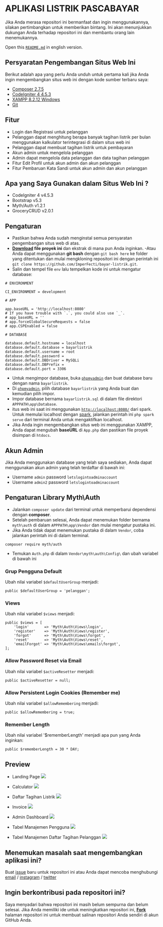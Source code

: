 # APLIKASI LISTRIK PASCABAYAR

Jika Anda merasa repositori ini bermanfaat dan ingin menggunakannya, silakan pertimbangkan untuk memberikan bintang. Ini akan menunjukkan dukungan Anda terhadap repositori ini dan membantu orang lain menemukannya.

Open this [`README.md`](https://github.com/ImperFecti/bayar-listrik/blob/master/README_EN.md) in english version.

## Persyaratan Pengembangan Situs Web Ini

Berikut adalah apa yang perlu Anda unduh untuk pertama kali jika Anda ingin mengembangkan situs web ini dengan kode sumber terbaru saya:

- [Composer 2.7.5](https://getcomposer.org/)
- [CodeIgniter 4 4.5.3](https://github.com/codeigniter4/CodeIgniter4/releases/tag/v4.5.3)
- [XAMPP 8.2.12 Windows](https://sourceforge.net/projects/xampp/files/XAMPP%20Windows/8.2.12/)
- [Git](https://git-scm.com/downloads)

## Fitur

- Login dan Registrasi untuk pelanggan
- Pelanggan dapat menghitung berapa banyak tagihan listrik per bulan menggunakan kalkulator terintegrasi di dalam situs web ini
- Pelanggan dapat membuat tagihan listrik untuk pembayaran
- Akun admin untuk mengelola pelanggan
- Admin dapat mengelola data pelanggan dan data tagihan pelanggan
- Fitur Edit Profil untuk akun admin dan akun pelanggan
- Fitur Pembaruan Kata Sandi untuk akun admin dan akun pelanggan

## Apa yang Saya Gunakan dalam Situs Web Ini ?

- CodeIgniter 4 v4.5.3
- Bootstrap v5.3
- Myth/Auth v1.2.1
- GroceryCRUD v2.0.1

## Pengaturan

- Pastikan bahwa Anda sudah menginstal semua persyaratan pengembangan situs web di atas.
- [<b>Download](https://github.com/ImperFecti/bayar-listrik/archive/refs/heads/master.zip) file proyek ini </b> dan ekstrak di mana pun Anda inginkan.
  -Atau Anda dapat menggunakan <b>git bash</b> dengan `git bash here` ke folder yang ditentukan dan mulai mengkloning repositori ini dengan perintah ini `git clone https://github.com/ImperFecti/bayar-listrik.git`.
- Salin dan tempel file `env` lalu tempelkan kode ini untuk mengatur database:

```
# ENVIRONMENT

CI_ENVIRONMENT = development

# APP

app.baseURL = 'http://localhost:8080'
# If you have trouble with `.`, you could also use `_`.
# app_baseURL = ''
# app.forceGlobalSecureRequests = false
# app.CSPEnabled = false

# DATABASE

database.default.hostname = localhost
database.default.database = bayarlistrik
database.default.username = root
database.default.password =
database.default.DBDriver = MySQLi
database.default.DBPrefix =
database.default.port = 3306
```

- Untuk mengimpor database, buka [`phpmyadmin`](http://localhost/phpmyadmin) dan buat database baru dengan nama `bayarlistrik`.
- Di [`phpmyadmin`](http://localhost/phpmyadmin), pilih database `bayarlistrik` yang Anda buat dan kemudian pilih impor.
- Impor database bernama `bayarlistrik.sql` di dalam file direktori `APPPATH\app\Database`.
- itus web ini saat ini menggunakan [`http://localhost:8080/`](http://localhost:8080/) dari spark. Untuk memulai localhost dengan [spark](https://codeigniter.com/user_guide/cli/spark_commands.html), jalankan perintah ini `php spark serve` dari terminal Anda untuk mengaktifkan localhost.
- Jika Anda ingin mengembangkan situs web ini menggunakan XAMPP, Anda dapat mengubah <b>baseURL</b> di `App.php` dan pastikan file proyek disimpan di `htdocs`.

## Akun Admin

Jika Anda menggunakan database yang telah saya sediakan, Anda dapat menggunakan akun admin yang telah terdaftar di bawah ini:

- Username `admin` password `letslogintoadminaccount`
- Username `admin2` password `letslogintoadminaccount`

## Pengaturan Library Myth\Auth

- Jalankan `composer update` dari terminal untuk memperbarui dependensi dengan <b>composer</b>.
- Setelah pembaruan selesai, Anda dapat menemukan folder bernama `myth\auth` di dalam `APPPATH\app\Vendor` dan mulai mengatur pustaka ini.
- Jika Anda tidak dapat menemukan pustaka di dalam `Vendor`, coba jalankan perintah ini di dalam terminal.

```
composer require myth/auth
```

- Temukan `Auth.php` di dalam `Vendor\myth\auth\Config\` dan ubah variabel di bawah ini

### Grup Pengguna Default

Ubah nilai variabel `$defaultUserGroup` menjadi:

```
public $defaultUserGroup = 'pelanggan';
```

### Views

Ubah nilai variabel `$views` menjadi:

```
public $views = [
    'login'       => 'Myth\Auth\Views\login',
    'register'    => 'Myth\Auth\Views\register',
    'forgot'      => 'Myth\Auth\Views\forgot',
    'reset'       => 'Myth\Auth\Views\reset',
    'emailForgot' => 'Myth\Auth\Views\emails\forgot',
];
```

### Allow Password Reset via Email

Ubah nilai variabel `$activeResetter` menjadi:

```
public $activeResetter = null;
```

### Allow Persistent Login Cookies (Remember me)

Ubah nilai variabel `$allowRemembering` menjadi:

```
public $allowRemembering = true;
```

### Remember Length

Ubah nilai variabel '$rememberLength' menjadi apa pun yang Anda inginkan:

```
public $rememberLength = 30 * DAY;
```

## Preview

- Landing Page
  ![](https://cdn.discordapp.com/attachments/563035937949483008/1268927623938183188/image.png?ex=66ae3471&is=66ace2f1&hm=48ae330efbe80e2dfae69fb15d90dc455e09aff6a6fa593f30c58f62d4cdcbf0&)

- Calculator
  ![](https://cdn.discordapp.com/attachments/563035937949483008/1268929747476549666/kalkulator.png?ex=66ae366b&is=66ace4eb&hm=97602cac1f9deccc852a60660c6404e34aa809c136aa1903b46a75ac8c885b98&)

- Daftar Tagihan Listrik
  ![](https://cdn.discordapp.com/attachments/563035937949483008/1268929748189581343/list_tagihan_user.png?ex=66ae366b&is=66ace4eb&hm=8de28fc9c7e3da4d5052698f51f62985ae4f34af768902805fea1bf355ebf485&)

- Invoice
  ![](https://cdn.discordapp.com/attachments/563035937949483008/1268931160051023956/image.png?ex=66ae37bc&is=66ace63c&hm=6f5982b197ee402a41ecbfb772bde151bdec6d01df8bcceaa828eb3775e3398f&)

- Admin Dashboard
  ![](https://cdn.discordapp.com/attachments/563035937949483008/1268929747065372775/admin_dashboard.png?ex=66ae366b&is=66ace4eb&hm=33cae51e9505f3bacf8dc50b1b18a16a2a0bedb5cb7e85b84e46d3ab555661b2&)

- Tabel Manajemen Pengguna
  ![](https://cdn.discordapp.com/attachments/563035937949483008/1268929746603868301/table_user.png?ex=66ae366b&is=66ace4eb&hm=daeb498fcc8897d5f7253a8804bda1448c666bdf849337611b6148c89a91294f&)

- Tabel Manajemen Daftar Tagihan Pelanggan
  ![](https://cdn.discordapp.com/attachments/563035937949483008/1268929746197151878/table_tagihan.png?ex=66ae366b&is=66ace4eb&hm=f3bc6670d6b48e2d6118d7b924727fd88da7766b79bdfdc2939c2ef576e9f827&)

## Menemukan masalah saat mengembangkan aplikasi ini?

Buat [issue](https://github.com/ImperFecti/bayar-listrik/issues) baru untuk repositori ini atau Anda dapat mencoba menghubungi [email](mailto:adilm8909@gmail.com) / [instagram](https://www.instagram.com/_adilsputra/) / [twitter](https://twitter.com/_adilsputra)

## Ingin berkontribusi pada repositori ini?

Saya menyadari bahwa repositori ini masih belum sempurna dan belum selesai. Jika Anda memiliki ide untuk meningkatkan repositori ini, <b>[Fork](https://github.com/ImperFecti/bayar-listrik/fork)</b> halaman repositori ini untuk membuat salinan repositori Anda sendiri di akun GitHub Anda.
